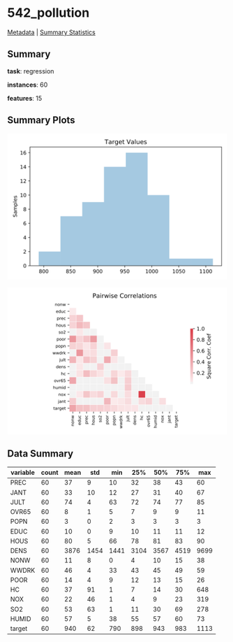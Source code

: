# 542_pollution

[Metadata](metadata.yaml) | [Summary Statistics](summary_stats.csv)

## Summary

**task**: regression

**instances**: 60

**features**: 15

## Summary Plots

![Labels](label.svg)

![Corr](corr.svg)

## Data Summary

|	variable	|	count	|	mean	|	std	|	min	|	25%	|	50%	|	75%	|	max|
| --- | --- | --- | --- | --- | --- | --- | --- | --- |
|	PREC	|	60	|	37	|	9	|	10	|	32	|	38	|	43	|	60
|	JANT	|	60	|	33	|	10	|	12	|	27	|	31	|	40	|	67
|	JULT	|	60	|	74	|	4	|	63	|	72	|	74	|	77	|	85
|	OVR65	|	60	|	8	|	1	|	5	|	7	|	9	|	9	|	11
|	POPN	|	60	|	3	|	0	|	2	|	3	|	3	|	3	|	3
|	EDUC	|	60	|	10	|	0	|	9	|	10	|	11	|	11	|	12
|	HOUS	|	60	|	80	|	5	|	66	|	78	|	81	|	83	|	90
|	DENS	|	60	|	3876	|	1454	|	1441	|	3104	|	3567	|	4519	|	9699
|	NONW	|	60	|	11	|	8	|	0	|	4	|	10	|	15	|	38
|	WWDRK	|	60	|	46	|	4	|	33	|	43	|	45	|	49	|	59
|	POOR	|	60	|	14	|	4	|	9	|	12	|	13	|	15	|	26
|	HC	|	60	|	37	|	91	|	1	|	7	|	14	|	30	|	648
|	NOX	|	60	|	22	|	46	|	1	|	4	|	9	|	23	|	319
|	SO2	|	60	|	53	|	63	|	1	|	11	|	30	|	69	|	278
|	HUMID	|	60	|	57	|	5	|	38	|	55	|	57	|	60	|	73
|	target	|	60	|	940	|	62	|	790	|	898	|	943	|	983	|	1113

